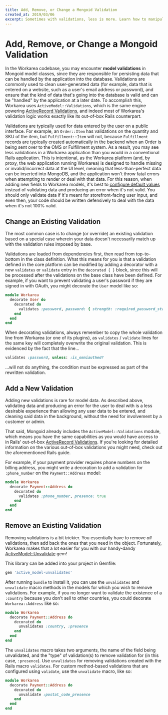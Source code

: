 ```yaml
---
title: Add, Remove, or Change a Mongoid Validation
created_at: 2019/03/06
excerpt: Sometimes with validations, less is more. Learn how to manipulate the out-of-box validations that don't jive with your application's data.
---
```


# Add, Remove, or Change a Mongoid Validation

In the Workarea codebase, you may encounter **model validations** in
Mongoid model classes, since they are responsible for persisting data
that can be handled by the application into the database. Validations
are commonly used to clean user-generated data (for example, data that
is entered on a website, such as a user's email address or password),
and ensure that the kind of data that's going into the database is valid
and can be "handled" by the application at a later date. To accomplish
this, Workarea uses `ActiveModel::Validations`, which is the same engine
powering [ActiveRecord Validations][], and indeed most of Workarea's
validation logic works exactly like its out-of-box Rails counterpart.

Validations are typically used for data entered by the user on a public
interface. For example, an `Order::Item` has validations on the quantity
and SKU of the item, but `Fulfillment::Item` will not, because `Fulfillment`
records are typically created automatically in the backend when an Order
is being sent over to the OMS or Fulfillment system. As a result, you may
see less validations in a Workarea application than you would in a
conventional Rails application. This is intentional, as the Workarea platform
(and, by proxy, the web application running Workarea) is designed to handle
missing or invalid/incorrect data at the UI level, meaning that less-than-perfect
data can be inserted into MongoDB, and the application won't throw fatal
errors when attempting to render or deal with that data. For this reason, when adding
new fields to Workarea models, it's best to [configure default values][]
instead of validating data and producing an error when it's not valid. You
should only validate data if it's meant for storefront-facing user input,
and even then, your code should be written defensively to deal with the data
when it's not 100% valid.

## Change an Existing Validation

The most common case is to change (or override) an existing validation based on a
special case wherein your data doesn't necessarily match up with the
validation rules imposed by base.

Validations are loaded from dependencies first, then read from
top-to-bottom in the class definition. What this means for you is that
a validation defined in the core platform can be modified by adding a
decorator with a new `validates` or `validate` entry in the `decorated
{ }` block, since this will be processed after the validations on the
base class have been defined. For example, if you want to prevent
validating a user's password if they are signed in with OAuth, you
might decorate the `User` model like so:

```ruby
module Workarea
  decorate User do
    decorated do
      validates :password, password: { strength: :required_password_strength }, unless: :is_omniauthed?
    end
  end
end
```

When decorating validations, always remember to copy the whole
validation line from Workarea (or one of its plugins), as `validates` /
`validate` lines for the same key will completely overwrite the original
validation. This is evidenced by the fact that the line...

```ruby
validates :password, unless: :is_omniauthed?
```

...will not do anything, the condition must be expressed as part of the
rewritten validation.

## Add a New Validation

Adding new validations is rare for model data. As described above, validating
data and producing an error for the user to deal with is a less desirable
experience than allowing any user data to be entered, and cleaning said data
in the background, without the need for involvement by a customer or admin.

That said, Mongoid already includes the `ActiveModel::Validations` module, which
means you have the same capabilities as you would have access to in Rails'
out-of-box [ActiveRecord Validations][]. If you're looking for detailed
information on the various out-of-box validations you might need, check out the
aforementioned Rails guide.

For example, if your payment provider requires phone numbers on the billing
address, you might write a decoration to add a validation for `:phone_number`
on the `Payment::Address` model:

```ruby
module Workarea
  decorate Payment::Address do
    decorated do
      validates :phone_number, presence: true
    end
  end
end
```

## Remove an Existing Validation

Removing validations is a bit trickier. You essentially have to remove
_all_ validations, then add back the ones that you need in the object.
Fortunately, Workarea makes that a lot easier for you with our
handy-dandy [ActiveModel::Unvalidate][] gem!

This library can be added into your project in Gemfile:

```ruby
gem 'active_model-unvalidates'
```

After running `bundle` to install it, you can use the `unvalidates` and
`unvalidate` macro methods in the models for which you wish to remove
validations. For example, if you no longer want to validate the existence
of a `:country` because you don't sell to other countries, you could
decorate `Workarea::Address` like so:

```ruby
module Workarea
  decorate Payment::Address do
    decorated do
      unvalidates :country, :presence
    end
  end
end
```

The `unvalidates` macro takes two arguments, the name of the field being
unvalidated, and the "type" of validation(s) to remove validation for
(in this case, `:presence`). Use `unvalidates` for removing validations
created with the Rails macro `validates`. For custom method-based validations
that are configured using `validate`, use the `unvalidate` macro, like so:

```ruby
module Workarea
  decorate Payment::Address do
    decorated do
      unvalidate :postal_code_presence
    end
  end
end
```

[ActiveRecord Validations]: https://guides.rubyonrails.org/active_record_validations.html
[ActiveModel::Unvalidate]: https://github.com/weblinc/active_model-unvalidate
[configure default values]: https://docs.mongodb.com/mongoid/master/tutorials/mongoid-documents/#defaults
